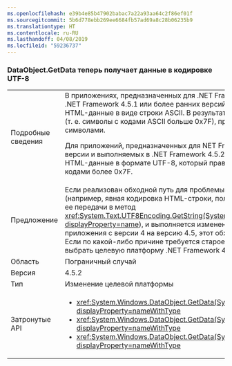```yaml
---
ms.openlocfilehash: e39b4e85b47902babac7a22a93aa64c2f86ef01f
ms.sourcegitcommit: 5b6d778ebb269ee6684fb57ad69a8c28b06235b9
ms.translationtype: HT
ms.contentlocale: ru-RU
ms.lasthandoff: 04/08/2019
ms.locfileid: "59236737"
---
```

### <a name="dataobjectgetdata-now-retrieves-data-as-utf-8"></a>DataObject.GetData теперь получает данные в кодировке UTF-8

|   |   |
|---|---|
|Подробные сведения|В приложениях, предназначенных для .NET Framework 4 или выполняющихся в .NET Framework 4.5.1 или более ранних версий, <code>DataObject.GetData</code> получает HTML-данные в виде строки ASCII. В результате символы, не относящиеся к ASCII (т. е. символы с кодами ASCII больше 0x7F), представляются двумя случайными символами.<p/>Для приложений, предназначенных для NET Framework 4.5 и более поздней версии и выполняемых в .NET Framework 4.5.2, <code>DataObject.GetData</code> получает HTML-данные в формате UTF-8, который правильно представляет символы с кодами более 0x7F.|
|Предложение|Если реализован обходной путь для проблемы с кодировкой HTML-строк (например, явная кодировка HTML-строки, полученной из буфера обмена, путем ее передачи в метод <xref:System.Text.UTF8Encoding.GetString(System.Byte[],System.Int32,System.Int32)?displayProperty=name>), и выполняется изменение целевой платформы приложения с версии 4 на версию 4.5, этот обходной путь необходимо удалить. Если по какой-либо причине требуется старое поведение, для приложения можно выбрать целевую платформу .NET Framework 4.0.|
|Область|Пограничный случай|
|Версия|4.5.2|
|Тип|Изменение целевой платформы|
|Затронутые API|<ul><li><xref:System.Windows.DataObject.GetData(System.String)?displayProperty=nameWithType></li><li><xref:System.Windows.DataObject.GetData(System.Type)?displayProperty=nameWithType></li><li><xref:System.Windows.DataObject.GetData(System.String,System.Boolean)?displayProperty=nameWithType></li></ul>|
